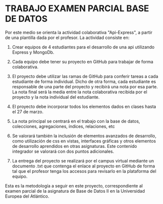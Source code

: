 # TRABAJO EXAMEN PARCIAL BASE DE DATOS

Por este medio se orienta la actividad colaborativa "Api-Express", a partir de una plantilla dada por el profesor. La actividad consiste en:

1) Crear  equipos de  4 estudiantes para el desarrollo de una api utilizando Express y MongoDb.

2) Cada equipo debe tener su proyecto en GitHub para trabajar de forma colaborativa.

3) El proyecto debe utilizar las ramas de GitHub para conferir tareas a cada estudiante de forma individual. Dicho de otra forma, cada estudiante es responsable de una parte del proyecto y recibirá una nota por esa parte. La nota final será la media entre la nota colaborativa recibida por el proyecto y la nota individual del estudiante.

4) El proyecto debe incorporar todos los elementos dados en clases hasta el 27 de marzo. 

5) La nota principal se centrará en el trabajo con la base de datos, colecciones, agregaciones, índices, relaciones, etc

6) Se valorará también la inclusión de elementos avanzados de desarrollo, como utilización de css en vistas, interfaces gráficas y otros elementos de desarrollo aprendidos en otras asignaturas. Este contenido integrador se valorará con dos puntos adicionales.

7) La entrega del proyecto se realizará por el campus virtual  mediante un documento  .txt que contenga el enlace al proyecto en GitHub de forma tal que el profesor tenga los accesos para revisarlo en la plataforma del equipo. 

Esta es la metodología a seguir en este proyecto, correspondiente al examen parcial de la asignatura de Base de Datos II en la Universidad Europea del Atlántico.